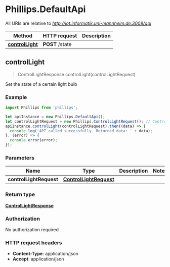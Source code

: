 # Phillips.DefaultApi

All URIs are relative to *http://iot.informatik.uni-mannheim.de:3008/api*

Method | HTTP request | Description
------------- | ------------- | -------------
[**controlLight**](DefaultApi.md#controlLight) | **POST** /state | 



## controlLight

> ControlLightResponse controlLight(controlLightRequest)



Set the state of a certain light bulb

### Example

```javascript
import Phillips from 'phillips';

let apiInstance = new Phillips.DefaultApi();
let controlLightRequest = new Phillips.ControlLightRequest(); // ControlLightRequest | 
apiInstance.controlLight(controlLightRequest).then((data) => {
  console.log('API called successfully. Returned data: ' + data);
}, (error) => {
  console.error(error);
});

```

### Parameters


Name | Type | Description  | Notes
------------- | ------------- | ------------- | -------------
 **controlLightRequest** | [**ControlLightRequest**](ControlLightRequest.md)|  | 

### Return type

[**ControlLightResponse**](ControlLightResponse.md)

### Authorization

No authorization required

### HTTP request headers

- **Content-Type**: application/json
- **Accept**: application/json

